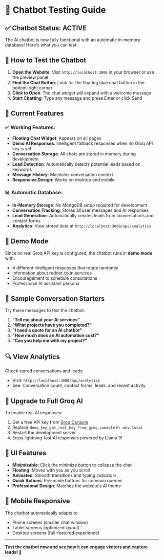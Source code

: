 # 🤖 Chatbot Testing Guide

## ✅ **Chatbot Status: ACTIVE**

The AI chatbot is now fully functional with an automatic in-memory database! Here's what you can test:

## 🎯 **How to Test the Chatbot**

1. **Open the Website**: Visit `http://localhost:3000` in your browser or use the preview panel
2. **Find the Chat Button**: Look for the floating blue chat button in the bottom-right corner
3. **Click to Open**: The chat widget will expand with a welcome message
4. **Start Chatting**: Type any message and press Enter or click Send

## 🤖 **Current Features**

### ✅ **Working Features:**
- **Floating Chat Widget**: Appears on all pages
- **Demo AI Responses**: Intelligent fallback responses when no Groq API key is set
- **Conversation Storage**: All chats are stored in memory during development
- **Lead Detection**: Automatically detects potential leads based on keywords
- **Message History**: Maintains conversation context
- **Responsive Design**: Works on desktop and mobile

### 📊 **Automatic Database:**
- **In-Memory Storage**: No MongoDB setup required for development
- **Conversation Tracking**: Stores all user messages and AI responses
- **Lead Generation**: Automatically creates leads from conversations and contact forms
- **Analytics**: View stored data at `http://localhost:3000/api/analytics`

## 🔧 **Demo Mode**

Since no real Groq API key is configured, the chatbot runs in **demo mode** with:
- 4 different intelligent responses that rotate randomly
- Information about reddot.co.in services
- Encouragement to schedule consultations
- Professional AI assistant persona

## 📝 **Sample Conversation Starters**

Try these messages to test the chatbot:

1. **"Tell me about your AI services"**
2. **"What projects have you completed?"**
3. **"I need a quote for an AI chatbot"**
4. **"How much does an AI automation cost?"**
5. **"Can you help me with my project?"**

## 🔍 **View Analytics**

Check stored conversations and leads:
- Visit: `http://localhost:3000/api/analytics`
- See: Conversation count, contact forms, leads, and recent activity

## 🚀 **Upgrade to Full Groq AI**

To enable real AI responses:
1. Get a free API key from [Groq Console](https://console.groq.com/)
2. Replace `demo_key_get_real_key_from_groq_console` in `.env.local`
3. Restart the development server
4. Enjoy lightning-fast AI responses powered by Llama 3!

## 🎨 **UI Features**

- **Minimizable**: Click the minimize button to collapse the chat
- **Floating**: Moves with you as you scroll
- **Animated**: Smooth transitions and typing indicators
- **Quick Actions**: Pre-made buttons for common queries
- **Professional Design**: Matches the website's AI theme

## 📱 **Mobile Responsive**

The chatbot automatically adapts to:
- Phone screens (smaller chat window)
- Tablet screens (optimized layout)
- Desktop screens (full-featured experience)

---

**Test the chatbot now and see how it can engage visitors and capture leads! 🚀**